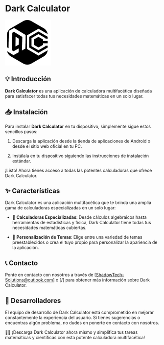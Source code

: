 # Dark Calculator

<img src="GITHUB/logo-darkcalculator.png" width="150">

## 💡 Introducción

**Dark Calculator** es una aplicación de calculadora multifacética diseñada para satisfacer todas tus necesidades matemáticas en un solo lugar.

## 📥 Instalación

Para instalar **Dark Calculator** en tu dispositivo, simplemente sigue estos sencillos pasos:

1. Descarga la aplicación desde la tienda de aplicaciones de Android o desde el sitio web oficial en tu PC.

2. Instálala en tu dispositivo siguiendo las instrucciones de instalación estándar.

¡Listo! Ahora tienes acceso a todas las potentes calculadoras que ofrece Dark Calculator.

## ✨ Características

Dark Calculator es una aplicación multifacética que te brinda una amplia gama de calculadoras especializadas en un solo lugar:

- 🧮 **Calculadoras Especializadas**: Desde cálculos algebraicos hasta herramientas de estadísticas y física, Dark Calculator tiene todas tus necesidades matemáticas cubiertas.

- 🎨 **Personalización de Temas**: Elige entre una variedad de temas preestablecidos o crea el tuyo propio para personalizar la apariencia de la aplicación.

## 📞 Contacto

Ponte en contacto con nosotros a través de [ShadowTech-Solutions@outlook.com] o [/] para obtener más información sobre Dark Calculator.

## 👤 Desarrolladores

El equipo de desarrollo de Dark Calculator está comprometido en mejorar constantemente la experiencia del usuario. Si tienes sugerencias o encuentras algún problema, no dudes en ponerte en contacto con nosotros.

💫🧮 ¡Descarga Dark Calculator ahora mismo y simplifica tus tareas matemáticas y científicas con esta potente calculadora multifacética!
